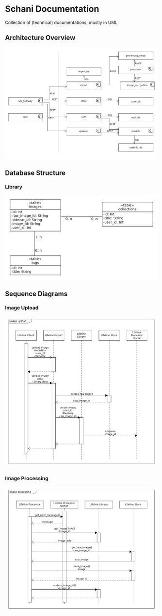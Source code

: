 # Schani Documentation

Collection of (technical) documentations, mostly in UML.

## Architecture Overview
![](arch.uxf.png)

## Database Structure

### Library

![](db_library.uxf.png)

## Sequence Diagrams

### Image Upload
![](seq_image_upload.uxf.png)

### Image Processing
![](seq_image_processing.uxf.png)
